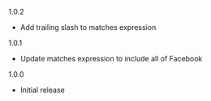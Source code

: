 1.0.2
* Add trailing slash to matches expression

1.0.1
* Update matches expression to include all of Facebook

1.0.0
* Initial release
